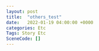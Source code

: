 ```yaml
---
layout: post
title:  "others_test"
date:   2022-01-19 04:00:00 +0000
categories: Etc
Tags: Story Etc
SceneCode: []
---
```


